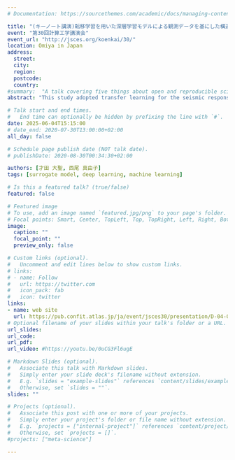 ```yaml
---
# Documentation: https://sourcethemes.com/academic/docs/managing-content/

title: "(キーノート講演)転移学習を用いた深層学習モデルによる観測データを基にした構造物地震応答の予測"
event: "第30回計算工学講演会"
event_url: "http://jsces.org/koenkai/30/"
location: Omiya in Japan
address:
  street:
  city:
  region:
  postcode:
  country:
#summary:  "A talk covering five things about open and reproducible science that every early career researcher should know. Practical tools are also covered."
abstract: "This study adopted transfer learning for the seismic response prediction of real structures using deep learning. This approach aims to address the challenge posed by the scarcity of observation data. Specifically, the deep learning model Explanianble Seismic Response Networks (ExSRNet) is pre-trained using computationally inexpensive seismic response data from Single-Degree-of-Freedom systems as the source domain. The acquired knowledge is then transferred to the learning process using observation data from an actual structure (a six-story reinforced concrete building) as the target domain. Verification results demonstrate that the pre-trained model exhibits improved training stability compared to the model without pre-training. Furthermore, its prediction accuracy on test data, evaluated by the coefficient of determination (R²) and the maximum response error, is significantly enhanced."

# Talk start and end times.
#   End time can optionally be hidden by prefixing the line with `#`.
date: 2025-06-04T15:15:00
# date_end: 2020-07-30T13:00:00+02:00
all_day: false

# Schedule page publish date (NOT talk date).
# publishDate: 2020-08-30T00:34:30+02:00

authors: [才田 大聖, 西尾 真由子]
tags: [surrogate model, deep learning, machine learning]

# Is this a featured talk? (true/false)
featured: false

# Featured image
# To use, add an image named `featured.jpg/png` to your page's folder. 
# Focal points: Smart, Center, TopLeft, Top, TopRight, Left, Right, BottomLeft, Bottom, BottomRight.
image:
  caption: ""
  focal_point: ""
  preview_only: false

# Custom links (optional).
#   Uncomment and edit lines below to show custom links.
# links:
# - name: Follow
#   url: https://twitter.com
#   icon_pack: fab
#   icon: twitter
links:
- name: web site
  url: https://pub.confit.atlas.jp/ja/event/jsces30/presentation/D-04-01
# Optional filename of your slides within your talk's folder or a URL.
url_slides:
url_code:
url_pdf:
url_video: #https://youtu.be/0uCG3Fl6ugE

# Markdown Slides (optional).
#   Associate this talk with Markdown slides.
#   Simply enter your slide deck's filename without extension.
#   E.g. `slides = "example-slides"` references `content/slides/example-slides.md`.
#   Otherwise, set `slides = ""`.
slides: ""

# Projects (optional).
#   Associate this post with one or more of your projects.
#   Simply enter your project's folder or file name without extension.
#   E.g. `projects = ["internal-project"]` references `content/project/deep-learning/index.md`.
#   Otherwise, set `projects = []`.
#projects: ["meta-science"]

---
```

